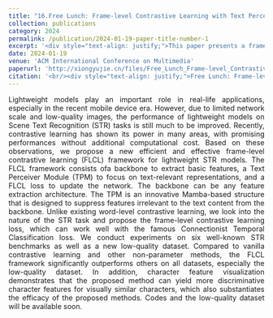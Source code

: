 ```yaml
---
title: "16.Free Lunch: Frame-level Contrastive Learning with Text Perceiver for Robust Scene Text Recognition in Lightweight Models"
collection: publications
category: 2024
permalink: /publication/2024-01-19-paper-title-number-1
excerpt: '<div style="text-align: justify;">This paper presents a frame - level contrastive learning framework with a Text Perceiver for lightweight scene text recognition models, improving performance, especially in low - quality scenarios, with effectiveness verified by experiments.</div>'
date: 2024-01-19
venue: 'ACM International Conference on Multimedia'
paperurl: 'http://xiongyujie.cn/files/Free_Lunch_Frame-level_Contrastive_Learning_with_Text_Perceiver_for_Robust_Scene_Text_Recognition_in_Lightweight_Models.pdf'
citation: '<br/><div style="text-align: justify;">Free Lunch: Frame-level Contrastive Learning with Text Perceiver for Robust Scene Text Recognition in Lightweight Models, H.-J. Zhan, Y.-F. Li*, Y.-J. Xiong, Umapada Pal, Y. Lu, Proceedings of the 32nd ACM International Conference on Multimedia, 2024</div>'
---
```


<div style="text-align: justify;">Lightweight models play an important role in real-life applications, especially in the recent mobile device era. However, due to limited network scale and low-quality images, the performance of lightweight models on Scene Text Recognition (STR) tasks is still much to be improved. Recently, contrastive learning has shown its power in many areas, with promising performances without additional computational cost. Based on these observations, we propose a new efficient and effective frame-level contrastive learning (FLCL) framework for lightweight STR models. The FLCL framework consists ofa backbone to extract basic features, a Text Perceiver Module (TPM) to focus on text-relevant representations, and a FLCL loss to update the network. The backbone can be any feature extraction architecture. The TPM is an innovative Mamba-based structure that is designed to suppress features irrelevant to the text content from the backbone. Unlike existing word-level contrastive learning, we look into the nature of the STR task and propose the frame-level contrastive learning loss, which can work well with the famous Connectionist Temporal Classification loss. We conduct experiments on six well-known STR benchmarks as well as a new low-quality dataset. Compared to vanilla contrastive learning and other non-parameter methods, the FLCL framework significantly outperforms others on all datasets, especially the low-quality dataset. In addition, character feature visualization demonstrates that the proposed method can yield more discriminative character features for visually similar characters, which also substantiates the efficacy of the proposed methods. Codes and the low-quality dataset will be available soon.</div>

<br/>

